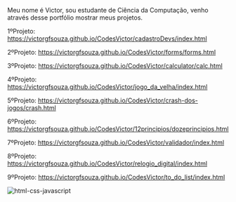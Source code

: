 Meu nome é Victor, sou estudante de Ciência da Computação, venho através desse portfólio mostrar meus projetos.

1ºProjeto: https://victorgfsouza.github.io/CodesVictor/cadastroDevs/index.html

2ºProjeto: https://victorgfsouza.github.io/CodesVictor/forms/forms.html

3ºProjeto: https://victorgfsouza.github.io/CodesVictor/calculator/calc.html

4ºProjeto: https://victorgfsouza.github.io/CodesVictor/jogo_da_velha/index.html

5ºProjeto: https://victorgfsouza.github.io/CodesVictor/crash-dos-jogos/crash.html

6ºProjeto: https://victorgfsouza.github.io/CodesVictor/12principios/dozeprincipios.html

7ºProjeto: https://victorgfsouza.github.io/CodesVictor/validador/index.html

8ºProjeto: https://victorgfsouza.github.io/CodesVictor/relogio_digital/index.html

9ºProjeto: https://victorgfsouza.github.io/CodesVictor/to_do_list/index.html

![html-css-javascript](https://user-images.githubusercontent.com/104170913/216787324-14736669-442d-4102-a19f-6a74c19552dd.jpg)
